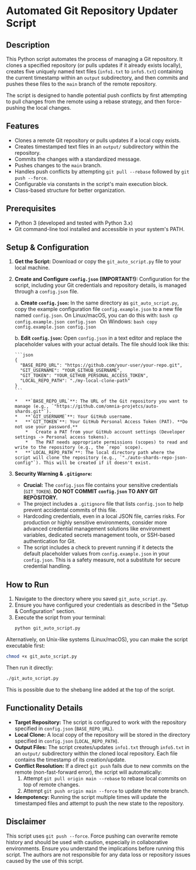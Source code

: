 # Automated Git Repository Updater Script

## Description

This Python script automates the process of managing a Git repository. It clones a specified repository (or pulls updates if it already exists locally), creates five uniquely named text files (`info1.txt` to `info5.txt`) containing the current timestamp within an `output` subdirectory, and then commits and pushes these files to the `main` branch of the remote repository.

The script is designed to handle potential push conflicts by first attempting to pull changes from the remote using a rebase strategy, and then force-pushing the local changes.

## Features

- Clones a remote Git repository or pulls updates if a local copy exists.
- Creates timestamped text files in an `output/` subdirectory within the repository.
- Commits the changes with a standardized message.
- Pushes changes to the `main` branch.
- Handles push conflicts by attempting `git pull --rebase` followed by `git push --force`.
- Configurable via constants in the script's main execution block.
- Class-based structure for better organization.

## Prerequisites

- Python 3 (developed and tested with Python 3.x)
- Git command-line tool installed and accessible in your system's PATH.

## Setup & Configuration

1.  **Get the Script:**
    Download or copy the `git_auto_script.py` file to your local machine.

2.  **Create and Configure `config.json` (IMPORTANT!):**
    Configuration for the script, including your Git credentials and repository details, is managed through a `config.json` file.

    a.  **Create `config.json`:**
        In the same directory as `git_auto_script.py`, copy the example configuration file `config.example.json` to a new file named `config.json`.
        On Linux/macOS, you can do this with:
        ```bash
        cp config.example.json config.json
        ```
        On Windows:
        ```bash
        copy config.example.json config.json
        ```

    b.  **Edit `config.json`:**
        Open `config.json` in a text editor and replace the placeholder values with your actual details. The file should look like this:

        ```json
        {
          "BASE_REPO_URL": "https://github.com/your-user/your-repo.git",
          "GIT_USERNAME": "YOUR_GITHUB_USERNAME",
          "GIT_TOKEN": "YOUR_GITHUB_PERSONAL_ACCESS_TOKEN",
          "LOCAL_REPO_PATH": "./my-local-clone-path"
        }
        ```

        *   **`BASE_REPO_URL`**: The URL of the Git repository you want to manage (e.g., `"https://github.com/omnia-projetcs/auto-shards.git"`).
        *   **`GIT_USERNAME`**: Your GitHub username.
        *   **`GIT_TOKEN`**: Your GitHub Personal Access Token (PAT). **Do not use your password.**
            *   Create a PAT from your GitHub account settings (Developer settings -> Personal access tokens).
            *   The PAT needs appropriate permissions (scopes) to read and write to the repository (e.g., the `repo` scope).
        *   **`LOCAL_REPO_PATH`**: The local directory path where the script will clone the repository (e.g., `"./auto-shards-repo-json-config"`). This will be created if it doesn't exist.

3.  **Security Warning & `.gitignore`:**
    *   **Crucial:** The `config.json` file contains your sensitive credentials (`GIT_TOKEN`). **DO NOT COMMIT `config.json` TO ANY GIT REPOSITORY.**
    *   The project includes a `.gitignore` file that lists `config.json` to help prevent accidental commits of this file.
    *   Hardcoding credentials, even in a local JSON file, carries risks. For production or highly sensitive environments, consider more advanced credential management solutions like environment variables, dedicated secrets management tools, or SSH-based authentication for Git.
    *   The script includes a check to prevent running if it detects the default placeholder values from `config.example.json` in your `config.json`. This is a safety measure, not a substitute for secure credential handling.

## How to Run

1.  Navigate to the directory where you saved `git_auto_script.py`.
2.  Ensure you have configured your credentials as described in the "Setup & Configuration" section.
3.  Execute the script from your terminal:
    ```bash
    python git_auto_script.py
    ```

Alternatively, on Unix-like systems (Linux/macOS), you can make the script executable first:
  ```bash
  chmod +x git_auto_script.py
  ```
Then run it directly:
  ```bash
  ./git_auto_script.py
  ```
This is possible due to the shebang line added at the top of the script.

## Functionality Details

-   **Target Repository:** The script is configured to work with the repository specified in `config.json` (`BASE_REPO_URL`).
-   **Local Clone:** A local copy of the repository will be stored in the directory specified in `config.json` (`LOCAL_REPO_PATH`).
-   **Output Files:** The script creates/updates `info1.txt` through `info5.txt` in an `output/` subdirectory within the cloned local repository. Each file contains the timestamp of its creation/update.
-   **Conflict Resolution:** If a direct `git push` fails due to new commits on the remote (non-fast-forward error), the script will automatically:
    1.  Attempt `git pull origin main --rebase` to rebase local commits on top of remote changes.
    2.  Attempt `git push origin main --force` to update the remote branch.
-   **Idempotency:** Running the script multiple times will update the timestamped files and attempt to push the new state to the repository.

## Disclaimer

This script uses `git push --force`. Force pushing can overwrite remote history and should be used with caution, especially in collaborative environments. Ensure you understand the implications before running this script. The authors are not responsible for any data loss or repository issues caused by the use of this script.